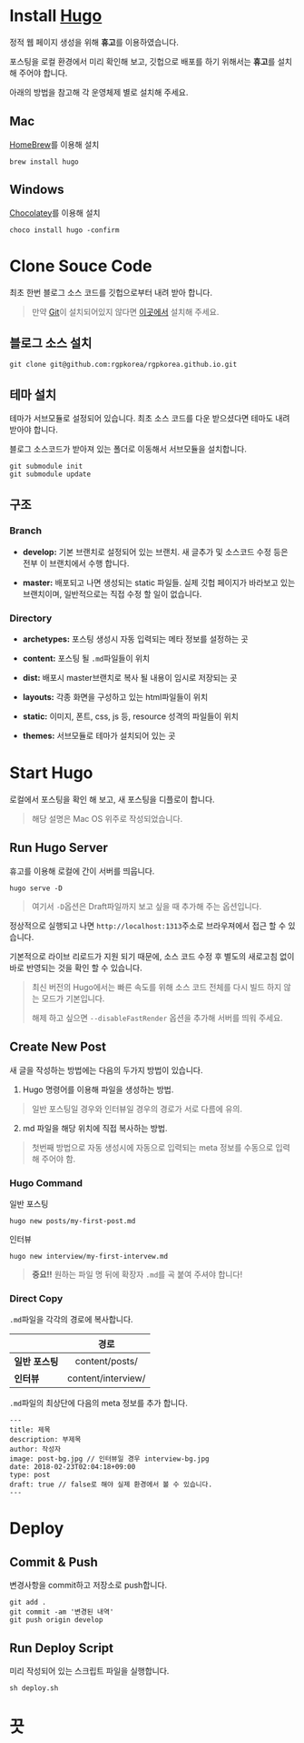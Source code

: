 # Install [Hugo](https://gohugo.io/)

정적 웹 페이지 생성을 위해 **휴고**를 이용하였습니다.

포스팅을 로컬 환경에서 미리 확인해 보고, 깃헙으로 배포를 하기 위해서는 **휴고**를 설치 해 주어야 합니다.

아래의 방법을 참고해 각 운영체제 별로 설치해 주세요.

## Mac
[HomeBrew](https://brew.sh)를 이용해 설치
```
brew install hugo
```

## Windows
[Chocolatey](https://chocolatey.org/)를 이용해 설치
```
choco install hugo -confirm
```

# Clone Souce Code

최초 한번 블로그 소스 코드를 깃헙으로부터 내려 받아 합니다.

> 만약 [Git](https://git-scm.com)이 설치되어있지 않다면 [이곳에서](https://git-scm.com/downloads) 설치해 주세요.

## 블로그 소스 설치

```
git clone git@github.com:rgpkorea/rgpkorea.github.io.git
```

## 테마 설치

테마가 서브모듈로 설정되어 있습니다. 최초 소스 코드를 다운 받으셨다면 테마도 내려 받아야 합니다.

블로그 소스코드가 받아져 있는 폴더로 이동해서 서브모듈을 설치합니다.

```
git submodule init
git submodule update
```

## 구조

### Branch

* **develop:** 기본 브랜치로 설정되어 있는 브랜치. 새 글추가 및 소스코드 수정 등은 전부 이 브랜치에서 수행 합니다.

* **master:** 배포되고 나면 생성되는 static 파일들. 실제 깃헙 페이지가 바라보고 있는 브랜치이며, 일반적으로는 직접 수정 할 일이 없습니다.

### Directory

* **archetypes:** 포스팅 생성시 자동 입력되는 메타 정보를 설정하는 곳

* **content:** 포스팅 될 `.md`파일들이 위치

* **dist:** 배포시 master브랜치로 복사 될 내용이 임시로 저장되는 곳

* **layouts:** 각종 화면을 구성하고 있는 html파일들이 위치

* **static:** 이미지, 폰트, css, js 등, resource 성격의 파일들이 위치

* **themes:** 서브모듈로 테마가 설치되어 있는 곳

# Start Hugo

로컬에서 포스팅을 확인 해 보고, 새 포스팅을 디플로이 합니다.

> 해당 설명은 Mac OS 위주로 작성되었습니다.

## Run Hugo Server

휴고를 이용해 로컬에 간이 서버를 띄웁니다.

```
hugo serve -D
```
> 여기서 `-D`옵션은 Draft파일까지 보고 싶을 때 추가해 주는 옵션입니다.

정상적으로 실행되고 나면 `http://localhost:1313`주소로 브라우져에서 접근 할 수 있습니다.

기본적으로 라이브 리로드가 지원 되기 때문에, 소스 코드 수정 후 별도의 새로고침 없이 바로 반영되는 것을 확인 할 수 있습니다.

> 최신 버전의 Hugo에서는 빠른 속도를 위해 소스 코드 전체를 다시 빌드 하지 않는 모드가 기본입니다. 
>
> 해제 하고 싶으면 `--disableFastRender` 옵션을 추가해 서버를 띄워 주세요.

## Create New Post

새 글을 작성하는 방법에는 다음의 두가지 방법이 있습니다.

1. Hugo 명령어를 이용해 파일을 생성하는 방법.
  > 일반 포스팅일 경우와 인터뷰일 경우의 경로가 서로 다름에 유의.
2. md 파일을 해당 위치에 직접 복사하는 방법.
  > 첫번째 방법으로 자동 생성시에 자동으로 입력되는 meta 정보를 수동으로 입력해 주어야 함.

### Hugo Command

일반 포스팅
```
hugo new posts/my-first-post.md
```
인터뷰
```
hugo new interview/my-first-intervew.md
```

> **중요!!** 원하는 파일 명 뒤에 확장자 `.md`를 곡 붙여 주셔야 합니다!

### Direct Copy

`.md`파일을 각각의 경로에 복사합니다.

| | 경로 |
| - | :-: |
| **일반 포스팅** | content/posts/ |
| **인터뷰** | content/interview/ |

`.md`파일의 최상단에 다음의 meta 정보를 추가 합니다.

```
---
title: 제목
description: 부제목
author: 작성자
image: post-bg.jpg // 인터뷰일 경우 interview-bg.jpg
date: 2018-02-23T02:04:18+09:00
type: post
draft: true // false로 해야 실제 환경에서 볼 수 있습니다.
---
```

# Deploy

## Commit & Push
변경사항을 commit하고 저장소로 push합니다.
```
git add .
git commit -am '변경된 내역'
git push origin develop
```

## Run Deploy Script

미리 작성되어 있는 스크립트 파일을 실행합니다.
```
sh deploy.sh
```

# 끗
